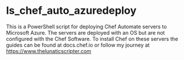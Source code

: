 # ls_chef_auto_azuredeploy
This is a PowerShell script for deploying Chef Automate servers to Microsoft Azure. The servers are deployed with an OS but are not configured with the Chef Software. To install Chef on these servers the guides can be found at docs.chef.io or follow my journey at https://www.thelunaticscripter.com
